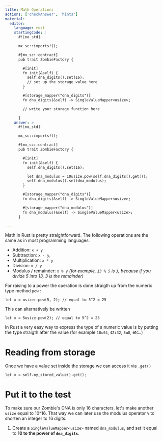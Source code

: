 ```yaml
---
title: Math Operations
actions: ['checkAnswer', 'hints']
material:
  editor:
    language: rust
    startingCode: |
      #![no_std]

      mx_sc::imports!();

      #[mx_sc::contract]
      pub trait ZombieFactory {

        #[init]
        fn init(&self) {
          self.dna_digits().set(16);
          // set up the storage value here
        }

        #[storage_mapper("dna_digits")]
        fn dna_digits(&self) -> SingleValueMapper<usize>;

        // write your storage function here

      }
    answer: >
      #![no_std]

      mx_sc::imports!();

      #[mx_sc::contract]
      pub trait ZombieFactory {

        #[init]
        fn init(&self) {
          self.dna_digits().set(16);

          let dna_modulus = 10usize.pow(self.dna_digits().get());
          self.dna_modulus().set(dna_modulus);
        }

        #[storage_mapper("dna_digits")]
        fn dna_digits(&self) -> SingleValueMapper<usize>;

        #[storage_mapper("dna_modulus")]
        fn dna_modulus(&self) -> SingleValueMapper<usize>;
      }

---
```


Math in Rust is pretty straightforward. The following operations are the same as in most programming languages:

* Addition: `x + y`
* Subtraction: `x - y`,
* Multiplication: `x * y`
* Division: `x / y`
* Modulus / remainder: `x % y` _(for example, `13 % 5` is `3`, because if you divide 5 into 13, 3 is the remainder)_

For raising to a power the operation is done straigth up from the numeric type method `pow` :

```
let x = usize::pow(5, 2); // equal to 5^2 = 25
```

This can alternatively be written

```
let x = 5usize.pow(2); // equal to 5^2 = 25
```

In Rust a very easy way to express the type of a numeric value is by putting the type straigth after the value (for example `10u64`, `42i32`, `5u8`, etc..)

# Reading from storage

Once we have a value set inside the storage we can access it via `.get()`

```
let x = self.my_stored_value().get();
```

# Put it to the test

To make sure our Zombie's DNA is only 16 characters, let's make another `usize` equal to 10^16. That way we can later use the modulus operator `%` to shorten an integer to 16 digits.

1. Create a `SingleValueMapper<usize>`  named `dna_modulus`, and set it equal to **10 to the power of `dna_digits`**.
